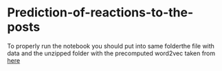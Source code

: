 # Prediction-of-reactions-to-the-posts

To properly run the notebook you should put into same folderthe file with data and the unzipped folder with the precomputed word2vec taken from [here](https://nlp.stanford.edu/data/glove.6B.zip)
